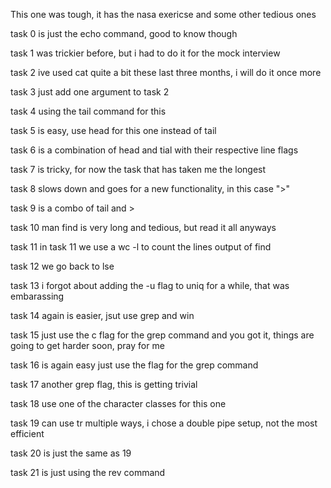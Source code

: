 This one was tough, it has the nasa exericse and some other tedious ones

task 0 is just the echo command, good to know though

task 1 was trickier before, but i had to do it for the mock interview

task 2 ive used cat quite a bit these last three months, i will do it once more

task 3 just add one argument to task 2

task 4 using the tail command for this

task 5 is easy, use head for this one instead of tail

task 6 is a combination of head and tial with their respective line flags

task 7 is tricky, for now the task that has taken me the longest

task 8 slows down and goes for a new functionality, in this case ">"

task 9 is a combo of tail and >

task 10 man find is very long and tedious, but read it all anyways

task 11 in task 11 we use a wc -l to count the lines output of find

task 12 we go back to lse

task 13 i forgot about adding the -u flag to uniq for a while, that was embarassing

task 14 again is easier, jsut use grep and win

task 15 just use the c flag for the grep command and you got it, things are going to get harder soon, pray for me

task 16 is again easy just use the flag for the grep command

task 17 another grep flag, this is getting trivial

task 18 use one of the character classes for this one

task 19 can use tr multiple ways, i chose a double pipe setup, not the most efficient

task 20 is just the same as 19

task 21 is just using the rev command